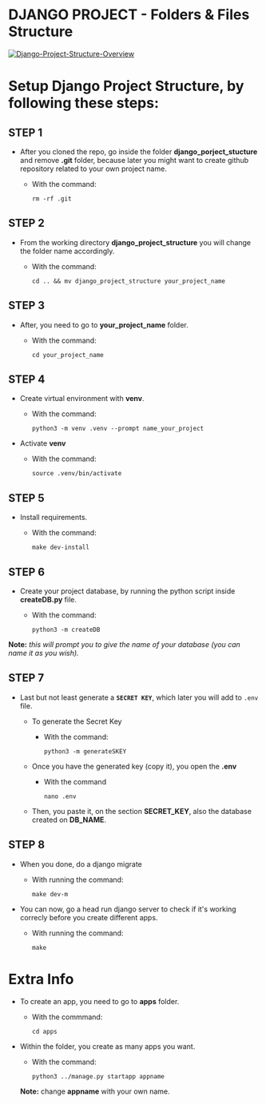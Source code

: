 # **DJANGO PROJECT - Folders & Files Structure**

<a href="https://ibb.co/Df0HCjT"><img src="https://i.ibb.co/m5fVqPg/Django-Project-Structure-Overview.png" alt="Django-Project-Structure-Overview" border="0"></a>

# **Setup Django Project Structure, by following these steps:**


## **STEP 1**

- After you cloned the repo, go inside the folder **django_porject_stucture** and remove **.git** folder, because later you might want to create github repository related to your own project name.

	- With the command:

		`rm -rf .git`
	
## **STEP 2**

- From the working directory **django_project_structure** you will change the folder name accordingly.

	- With the command:

		`cd .. && mv django_project_structure your_project_name`
	
## **STEP 3**

- After, you need to go to  **your_project_name** folder.

	- With the command:
	
		`cd your_project_name`

## **STEP 4**

- Create virtual environment with **venv**.

	- With the command:

		`python3 -m venv .venv --prompt name_your_project`

- Activate **venv**

	- With the command:

		`source .venv/bin/activate` 

## **STEP 5**

- Install requirements.

	- With the command:

		`make dev-install`
	
## **STEP 6**

- Create your project database, by running the python script inside **createDB.py** file.

	- With the command:

		`python3 -m createDB`

**Note:** *this will prompt you to give the name of your database (you can name it as you wish).*

## **STEP 7** 

- Last but not least generate a **`SECRET KEY`**, which later you will add to `.env` file.

	- To generate the Secret Key

		-  With the command:

			`python3 -m generateSKEY`
	
	- Once you have the generated key (copy it), you open the **.env**

	 	- With the command

			`nano .env`
	
	- Then, you paste it, on the section **SECRET_KEY**, also the database created on **DB_NAME**.

## **STEP 8**

- When you done, do a django migrate

	- With running the command:
	
		`make dev-m`

- You can now, go a head run django server to check if it's working correcly before you create different apps.

	- With running the command:
 
		`make`

# **Extra Info**

 - To create an app, you need to go to **apps** folder.

 	-  With the commmand:

  		`cd apps`

 - Within the folder, you create as many apps you want.

 	- With the command:

  		`python3 ../manage.py startapp appname`

	**Note:** change **appname** with your own name.
